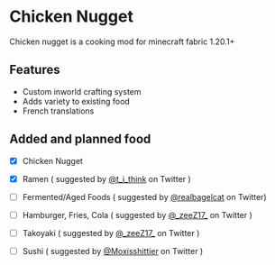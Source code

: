 # Chicken Nugget
Chicken nugget is a cooking mod for minecraft fabric 1.20.1+

## Features
- Custom inworld crafting system
- Adds variety to existing food
- French translations 

## Added and planned food
- [X] Chicken Nugget
- [X] Ramen ( suggested by [@t_i_think](https://twitter.com/t_i_think) on Twitter )
- [ ] Fermented/Aged Foods ( suggested by [@realbagelcat](https://twitter.com/realbagelcat) on Twitter)
- [ ] Hamburger, Fries, Cola ( suggested by [@\_zeeZ17_](https://twitter.com/_zeeZ17_) on Twitter )
- [ ] Takoyaki ( suggested by [@\_zeeZ17_](https://twitter.com/_zeeZ17_) on Twitter )
- [ ] Sushi ( suggested by [@Moxisshittier](https://twitter.com/Moxisshittier) on Twitter )

